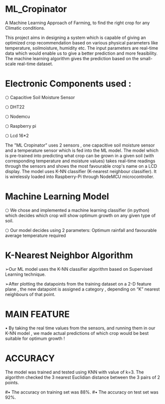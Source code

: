 # ML_Cropinator
A Machine Learning Approach of Farming, to find the right crop for any Climatic conditions.

This project aims in designing a system which is capable of giving an optimized crop recommendation based on
various physical parameters like temperature, soilmoisture, humidity etc. The input parameters are real-time
data which would enable us to give a better prediction and more feasibility. The machine learning algorithm gives the
prediction based on the small-scale real-time dataset.

# Electronic Components used :

⬡ Capacitive Soil Moisture Sensor

⬡ DHT22

⬡ Nodemcu

⬡ Raspberry pi

⬡ Lcd 16*2

The "ML Cropinator" uses 2 sensors , one capacitive soil moisture sensor and a
temperature sensor which is fed into the ML model. The model which is pre-trained into predicting what crop can be
grown in a given soil (with corresponding temperature and moisture values) takes real-time readings through the
sensors and shows the most favourable crop's name on a LCD display. The model uses K-NN classifier (K-nearest neighbour
classifier). It is wirelessly loaded into Raspberry-Pi through NodeMCU microcontroller. 

# Machine Learning Model

⬡ We chose and implemented a machine learning classifier (in python) which decides which crop will show optimum growth on
any given type of soil.

⬡ Our model decides using 2 parameters: Optimum rainfall and favourable average temperature required

# K-Nearest Neighbor Algorithm

➢Our ML model uses the K-NN classifier algorithm based on Supervised Learning technique.

➢After plotting the datapoints from the training dataset on a 2-D feature plane , the new datapoint is assigned a category , depending
on “K” nearest neighbours of that point.

# MAIN FEATURE

• By taking the real time values from the sensors, and running them in our K-NN
model , we made actual predictions of which crop would be best suitable for optimum
growth !

# ACCURACY

The model was trained and tested using KNN with value of k=3. The algorithm checked the 3 nearest Euclidian distance between the
3 pairs of 2 points.

#• The accuracy on training set was 88%.
#• The accuracy on test set was 92%.
